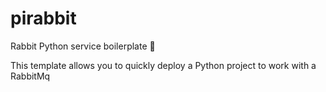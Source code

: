# pirabbit
Rabbit Python service boilerplate :snake:

This template allows you to quickly deploy a Python project to work with a RabbitMq
